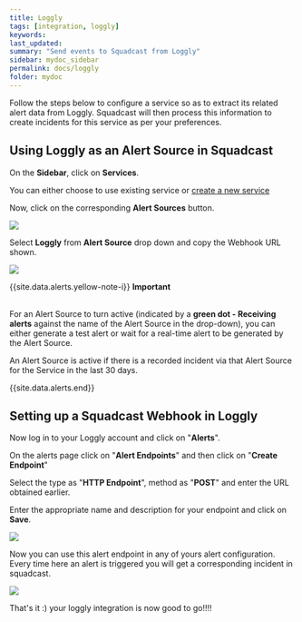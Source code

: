 ```yaml
---
title: Loggly
tags: [integration, loggly]
keywords: 
last_updated: 
summary: "Send events to Squadcast from Loggly"
sidebar: mydoc_sidebar
permalink: docs/loggly
folder: mydoc
---
```


Follow the steps below to configure a service so as to extract its related alert data from Loggly. Squadcast will then process this information to create incidents for this service as per your preferences.

## Using Loggly as an Alert Source in Squadcast

On the **Sidebar**, click on **Services**.

You can either choose to use existing service or [create a new service](adding-a-service-1)

Now, click on the corresponding **Alert Sources** button.

![](images/integration_1.png)

Select **Loggly** from  **Alert Source** drop down and copy the Webhook URL shown.

![](images/loggly_1.png)

{{site.data.alerts.yellow-note-i}}
<b>Important</b><br/><br/>
<p>For an Alert Source to turn active (indicated by a <b>green dot - Receiving alerts</b> against the name of the Alert Source in the drop-down), you can either generate a test alert or wait for a real-time alert to be generated by the Alert Source.</p>
<p>An Alert Source is active if there is a recorded incident via that Alert Source for the Service in the last 30 days.</p>
{{site.data.alerts.end}}

## Setting up a Squadcast Webhook in Loggly

Now log in to your Loggly account and click on "**Alerts**".

On the alerts page click on "**Alert Endpoints**" and then click on "**Create Endpoint**"

Select the type as "**HTTP Endpoint**", method as "**POST**" and enter the URL obtained earlier.

Enter the appropriate name and description for your endpoint and click on **Save**.

![](images/loggly_2.png)

Now you can use this alert endpoint in any of yours alert configuration. Every time here an alert is triggered you will get a corresponding incident in squadcast.

![](images/loggly_3.png)

That's it :) your loggly integration is now good to go!!!!